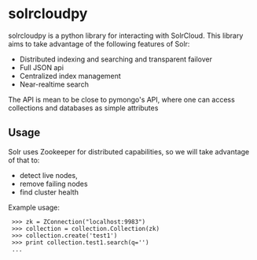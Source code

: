solrcloudpy
===========

solrcloudpy is a python library for interacting with SolrCloud. This library aims to take advantage of the following features of Solr:

* Distributed indexing and searching and transparent failover
* Full JSON api
* Centralized index management
* Near-realtime search

The API is mean to be close to pymongo's API, where one can access collections and databases as simple attributes 

Usage
-------
Solr uses Zookeeper for distributed capabilities, so we will take advantage of that to:

* detect live nodes, 
* remove failing nodes
* find cluster health

Example usage:

     >>> zk = ZConnection("localhost:9983")
     >>> collection = collection.Collection(zk)
     >>> collection.create('test1')
     >>> print collection.test1.search(q='')
     ...

 
